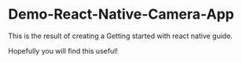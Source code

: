 # Demo-React-Native-Camera-App

This is the result of creating a Getting started with react native guide.

Hopefully you will find this useful! 
